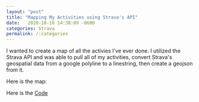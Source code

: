```yaml
---
layout: "post"
title: "Mapping My Activities using Strava's API"
date:   2020-10-16 14:38:09 -0600
categories: Strava
permalink: /:categories
---
```

I wanted to create a map of all the activies I've ever done. I utilized the Strava API and was able to pull all of my activities, convert Strava's geospatial data from a google polyline to a linestring, then create a geojson from it.

Here is the map:

<script src="https://embed.github.com/view/geojson/tkravits/StravaMap/master/Strava_Map_Minus_Secret.geojson"></script>





Here is the <a href="https://tkravits.github.io/StravaMap">Code</a>
